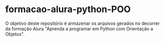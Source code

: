 # formacao-alura-python-POO
O objetivo deste repositório é armazenar os arquivos gerados no decorrer da formação Alura "Aprenda a programar em Python com Orientação a Objetos".
